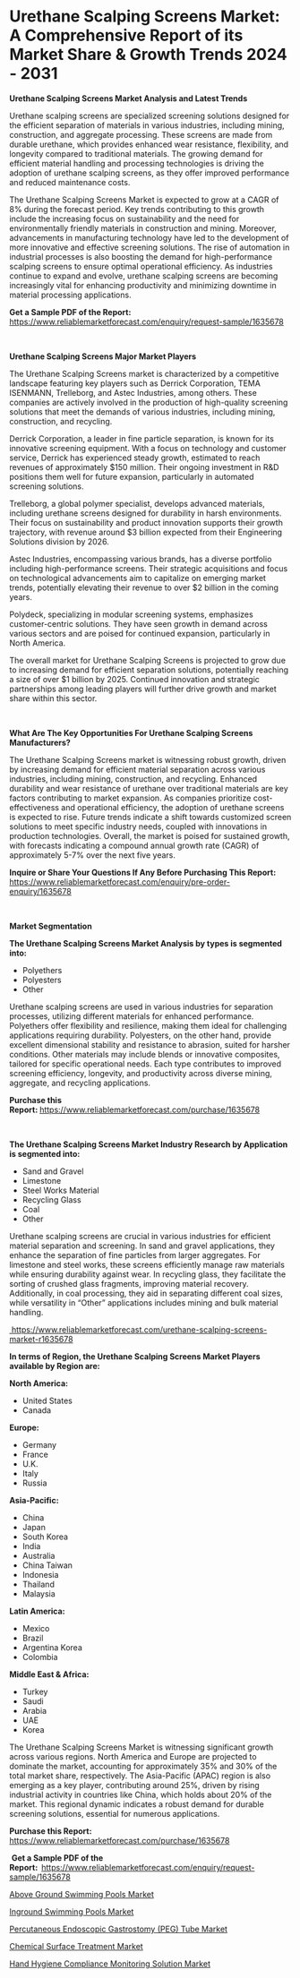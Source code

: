 <p><h1>Urethane Scalping Screens Market: A Comprehensive Report of its Market Share & Growth Trends 2024 - 2031</h1></p><p><strong>Urethane Scalping Screens Market Analysis and Latest Trends</strong></p>
<p><p>Urethane scalping screens are specialized screening solutions designed for the efficient separation of materials in various industries, including mining, construction, and aggregate processing. These screens are made from durable urethane, which provides enhanced wear resistance, flexibility, and longevity compared to traditional materials. The growing demand for efficient material handling and processing technologies is driving the adoption of urethane scalping screens, as they offer improved performance and reduced maintenance costs.</p><p>The Urethane Scalping Screens Market is expected to grow at a CAGR of 8% during the forecast period. Key trends contributing to this growth include the increasing focus on sustainability and the need for environmentally friendly materials in construction and mining. Moreover, advancements in manufacturing technology have led to the development of more innovative and effective screening solutions. The rise of automation in industrial processes is also boosting the demand for high-performance scalping screens to ensure optimal operational efficiency. As industries continue to expand and evolve, urethane scalping screens are becoming increasingly vital for enhancing productivity and minimizing downtime in material processing applications.</p></p>
<p><strong>Get a Sample PDF of the Report:&nbsp;</strong> <a href="https://www.reliablemarketforecast.com/enquiry/request-sample/1635678">https://www.reliablemarketforecast.com/enquiry/request-sample/1635678</a></p>
<p>&nbsp;</p>
<p><strong>Urethane Scalping Screens Major Market Players</strong></p>
<p><p>The Urethane Scalping Screens market is characterized by a competitive landscape featuring key players such as Derrick Corporation, TEMA ISENMANN, Trelleborg, and Astec Industries, among others. These companies are actively involved in the production of high-quality screening solutions that meet the demands of various industries, including mining, construction, and recycling.</p><p>Derrick Corporation, a leader in fine particle separation, is known for its innovative screening equipment. With a focus on technology and customer service, Derrick has experienced steady growth, estimated to reach revenues of approximately $150 million. Their ongoing investment in R&D positions them well for future expansion, particularly in automated screening solutions.</p><p>Trelleborg, a global polymer specialist, develops advanced materials, including urethane screens designed for durability in harsh environments. Their focus on sustainability and product innovation supports their growth trajectory, with revenue around $3 billion expected from their Engineering Solutions division by 2026.</p><p>Astec Industries, encompassing various brands, has a diverse portfolio including high-performance screens. Their strategic acquisitions and focus on technological advancements aim to capitalize on emerging market trends, potentially elevating their revenue to over $2 billion in the coming years.</p><p>Polydeck, specializing in modular screening systems, emphasizes customer-centric solutions. They have seen growth in demand across various sectors and are poised for continued expansion, particularly in North America.</p><p>The overall market for Urethane Scalping Screens is projected to grow due to increasing demand for efficient separation solutions, potentially reaching a size of over $1 billion by 2025. Continued innovation and strategic partnerships among leading players will further drive growth and market share within this sector.</p></p>
<p>&nbsp;</p>
<p><strong>What Are The Key Opportunities For Urethane Scalping Screens Manufacturers?</strong></p>
<p><p>The Urethane Scalping Screens market is witnessing robust growth, driven by increasing demand for efficient material separation across various industries, including mining, construction, and recycling. Enhanced durability and wear resistance of urethane over traditional materials are key factors contributing to market expansion. As companies prioritize cost-effectiveness and operational efficiency, the adoption of urethane screens is expected to rise. Future trends indicate a shift towards customized screen solutions to meet specific industry needs, coupled with innovations in production technologies. Overall, the market is poised for sustained growth, with forecasts indicating a compound annual growth rate (CAGR) of approximately 5-7% over the next five years.</p></p>
<p><strong>Inquire or Share Your Questions If Any Before Purchasing This Report:</strong> <a href="https://www.reliablemarketforecast.com/enquiry/pre-order-enquiry/1635678">https://www.reliablemarketforecast.com/enquiry/pre-order-enquiry/1635678</a></p>
<p>&nbsp;</p>
<p><strong>Market Segmentation</strong></p>
<p><strong>The Urethane Scalping Screens Market Analysis by types is segmented into:</strong></p>
<p><ul><li>Polyethers</li><li>Polyesters</li><li>Other</li></ul></p>
<p><p>Urethane scalping screens are used in various industries for separation processes, utilizing different materials for enhanced performance. Polyethers offer flexibility and resilience, making them ideal for challenging applications requiring durability. Polyesters, on the other hand, provide excellent dimensional stability and resistance to abrasion, suited for harsher conditions. Other materials may include blends or innovative composites, tailored for specific operational needs. Each type contributes to improved screening efficiency, longevity, and productivity across diverse mining, aggregate, and recycling applications.</p></p>
<p><strong>Purchase this Report:&nbsp;</strong><a href="https://www.reliablemarketforecast.com/purchase/1635678">https://www.reliablemarketforecast.com/purchase/1635678</a></p>
<p>&nbsp;</p>
<p><strong>The Urethane Scalping Screens Market Industry Research by Application is segmented into:</strong></p>
<p><ul><li>Sand and Gravel</li><li>Limestone</li><li>Steel Works Material</li><li>Recycling Glass</li><li>Coal</li><li>Other</li></ul></p>
<p><p>Urethane scalping screens are crucial in various industries for efficient material separation and screening. In sand and gravel applications, they enhance the separation of fine particles from larger aggregates. For limestone and steel works, these screens efficiently manage raw materials while ensuring durability against wear. In recycling glass, they facilitate the sorting of crushed glass fragments, improving material recovery. Additionally, in coal processing, they aid in separating different coal sizes, while versatility in “Other” applications includes mining and bulk material handling.</p></p>
<p><a href="https://www.reliablemarketforecast.com/urethane-scalping-screens-market-r1635678">&nbsp;https://www.reliablemarketforecast.com/urethane-scalping-screens-market-r1635678</a></p>
<p><strong>In terms of Region, the Urethane Scalping Screens Market Players available by Region are:</strong></p>
<p>
    <p> <strong> North America: </strong>
        <ul>
            <li>United States</li>
            <li>Canada</li>
        </ul>
        </p> 
    <p> <strong> Europe: </strong>
        <ul>
            <li>Germany</li>
            <li>France</li>
            <li>U.K.</li>
            <li>Italy</li>
            <li>Russia</li>
        </ul>
        </p> 
    <p> <strong> Asia-Pacific: </strong>
        <ul>
            <li>China</li>
            <li>Japan</li>
            <li>South Korea</li>
            <li>India</li>
            <li>Australia</li>
            <li>China Taiwan</li>
            <li>Indonesia</li>
            <li>Thailand</li>
            <li>Malaysia</li>
        </ul>
        </p> 
    <p> <strong> Latin America: </strong>
        <ul>
            <li>Mexico</li>
            <li>Brazil</li>
            <li>Argentina Korea</li>
            <li>Colombia</li>
        </ul>
        </p> 
    <p> <strong> Middle East & Africa: </strong>
        <ul>
            <li>Turkey</li>
            <li>Saudi</li>
            <li>Arabia</li>
            <li>UAE</li>
            <li>Korea</li>
        </ul>
    </p>
    </p>
<p><p>The Urethane Scalping Screens Market is witnessing significant growth across various regions. North America and Europe are projected to dominate the market, accounting for approximately 35% and 30% of the total market share, respectively. The Asia-Pacific (APAC) region is also emerging as a key player, contributing around 25%, driven by rising industrial activity in countries like China, which holds about 20% of the market. This regional dynamic indicates a robust demand for durable screening solutions, essential for numerous applications.</p></p>
<p><strong>Purchase this Report: </strong><a href="https://www.reliablemarketforecast.com/purchase/1635678">https://www.reliablemarketforecast.com/purchase/1635678</a></p>
<p>&nbsp;<strong>Get a Sample PDF of the Report:&nbsp;&nbsp;</strong><a href="https://www.reliablemarketforecast.com/enquiry/request-sample/1635678">https://www.reliablemarketforecast.com/enquiry/request-sample/1635678</a></p>
<p><strong></strong></p>
<p><p><a href="https://issuu.com/reportprime-2/docs/above-ground-swimming-pools-market-_1b6cc6fbd302cf">Above Ground Swimming Pools Market</a></p><p><a href="https://issuu.com/reportprime-2/docs/inground-swimming-pools-market-size_d2a6ff9b72997d">Inground Swimming Pools Market</a></p><p><a href="https://medium.com/@yrgqgkml71/percutaneous-endoscopic-gastrostomy-peg-tube-market-size-share-analysis-growth-trends-d927bf4bf246?postPublishedType=repub">Percutaneous Endoscopic Gastrostomy (PEG) Tube Market</a></p><p><a href="https://www.linkedin.com/pulse/chemical-surface-treatment-industry-analysis-report-its-market-sbxee">Chemical Surface Treatment Market</a></p><p><a href="https://medium.com/@yrgqgkml71/global-hand-hygiene-compliance-monitoring-solution-market-size-is-expected-to-reach-at-a-cagr-of-7-39dce098aac7?postPublishedType=repub">Hand Hygiene Compliance Monitoring Solution Market</a></p></p>